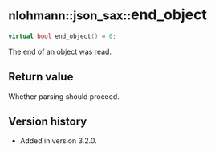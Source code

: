 # <small>nlohmann::json_sax::</small>end_object

```cpp
virtual bool end_object() = 0;
```

The end of an object was read.

## Return value

Whether parsing should proceed.

## Version history

- Added in version 3.2.0.
